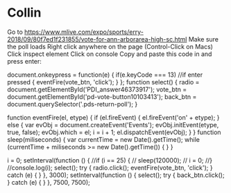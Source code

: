 # Collin

Go to https://www.mlive.com/expo/sports/erry-2018/09/80f7ed1f231855/vote-for-ann-arborarea-high-sc.html 
Make sure the poll loads 
Right click anywhere on the page (Control-Click on Macs) 
Click inspect element 
Click on console 
Copy and paste this code in and press enter:

document.onkeypress = function(e) {
    if(e.keyCode === 13) //if enter pressed
    {
        eventFire(vote_btn, 'click');
    }
};
function select() {
    radio = document.getElementById('PDI_answer46373917');
    vote_btn = document.getElementById('pd-vote-button10103413');
    back_btn = document.querySelector('.pds-return-poll');
}

function eventFire(el, etype) {
    if (el.fireEvent) {
        el.fireEvent('on' + etype);
    } else {
        var evObj = document.createEvent('Events');
        evObj.initEvent(etype, true, false);
        evObj.which = el;
        i = i + 1;
        el.dispatchEvent(evObj);
    }
}
function sleep(miliseconds) {
    var currentTime = new Date().getTime();
    while (currentTime + miliseconds >= new Date().getTime()) {
    }
}

i = 0;
setInterval(function () {
    //if (i == 25) {
    //    sleep(120000);
    //    i = 0;
    //}
    //console.log(i);
    select();
    try {
        radio.click();
        eventFire(vote_btn, 'click');
    } catch (e) { }
}, 3000);
setInterval(function () {
    select();
    try { back_btn.click(); } catch (e) { }
}, 7500, 7500);
